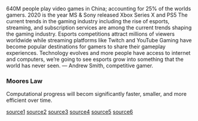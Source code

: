 640M people play video games in China; accounting for 25% of the worlds gamers.
2020 is the year MS & Sony released Xbox Series X and PS5
The current trends in the gaming industry including the rise of esports, streaming, and subscription services are among the current trends shaping the gaming industry. Esports competitions attract millions of viewers worldwide while streaming platforms like Twitch and YouTube Gaming have become popular destinations for gamers to share their gameplay experiences.
Technology evolves and more people have access to internet and computers, we’re going to see esports grow into something that the world has never seen. — Andrew Smith, competitive gamer.

### Moores Law
Computational progress will becom significantly faster, smaller, and more efficient over time.

[source1](https://youtu.be/ihi9seV-4uU)
[source2](https://www.youtube.com/watch?v=VGLnDgagU_g)
[source3](https://www.youtube.com/watch?v=e0hlP84HeMU)
[source4](https://youtu.be/DmJbnXV-VkE?si=jgHdSiXGbTCiPh-O)
[source5](https://www.forbes.com/sites/forbestechcouncil/2023/08/21/shaping-the-future-of-gaming/?sh=393fb28b7e08)
[source6](https://www.youtube.com/watch?v=NNOw7_e372E)
